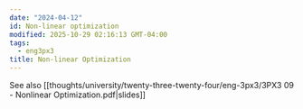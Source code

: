 ```yaml
---
date: "2024-04-12"
id: Non-linear optimization
modified: 2025-10-29 02:16:13 GMT-04:00
tags:
  - eng3px3
title: Non-linear Optimization
---
```


See also [[thoughts/university/twenty-three-twenty-four/eng-3px3/3PX3 09 - Nonlinear Optimization.pdf|slides]]
